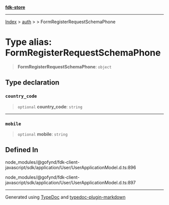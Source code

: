 [**fdk-store**](../../../README.md)
***

[Index](../../../API.md) > [auth](../../README.md) > [<internal>](../README.md) > FormRegisterRequestSchemaPhone

# Type alias: FormRegisterRequestSchemaPhone

> **FormRegisterRequestSchemaPhone**: `object`

## Type declaration

### `country_code`

> `optional` **country\_code**: `string`

***

### `mobile`

> `optional` **mobile**: `string`

## Defined In

node\_modules/@gofynd/fdk-client-javascript/sdk/application/User/UserApplicationModel.d.ts:896

node\_modules/@gofynd/fdk-client-javascript/sdk/application/User/UserApplicationModel.d.ts:897

***
Generated using [TypeDoc](https://typedoc.org/) and [typedoc-plugin-markdown](https://www.npmjs.com/package/typedoc-plugin-markdown)
